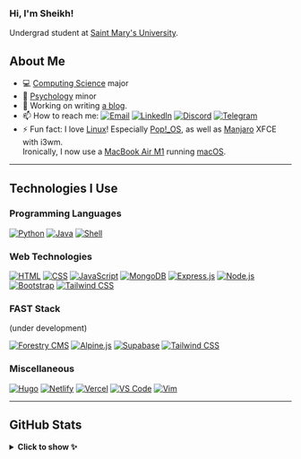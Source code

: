### Hi, I'm Sheikh!

Undergrad student at [Saint Mary's University][smu].

## About Me

-   💻 [Computing Science][smu_cs] major
-   🧠 [Psychology][smu_psyc] minor
-   🔭 Working on writing [a blog][cy_blog].
-   📫 How to reach me: [![Email][img_email]][email] [![LinkedIn][img_linkedin]][linkedin] [![Discord][img_discord]][discord] [![Telegram][img_telegram]][telegram]
-   ⚡ Fun fact: I love [Linux][wiki_linux]! Especially [Pop!\_OS][pop_os], as well as [Manjaro][manjaro] XFCE with i3wm.<br />Ironically, I now use a [MacBook Air M1][macbook_air] running [macOS][macos].

---

## Technologies I Use

### Programming Languages

[![Python][img_python]][python]
[![Java][img_java]][java]
[![Shell][img_bash]][zsh]

### Web Technologies

[![HTML][img_html]][html]
[![CSS][img_css]][css]
[![JavaScript][img_js]][js]
[![MongoDB][img_mongodb]][mongodb]
[![Express.js][img_express]][express]
[![Node.js][img_nodejs]][nodejs]
[![Bootstrap][img_bootstrap]][bootstrap]
[![Tailwind CSS][img_tailwind]][tailwind]

### FAST Stack

(under development)

[![Forestry CMS][img_forestry]][forestry]
[![Alpine.js][img_alpinejs]][alpinejs]
[![Supabase][img_supabase]][supabase]
[![Tailwind CSS][img_tailwind]][tailwind]

### Miscellaneous

[![Hugo][img_hugo]][hugo]
[![Netlify][img_netlify]][netlify]
[![Vercel][img_vercel]][vercel]
[![VS Code][img_vs_code]][vs_code]
[![Vim][img_vim]][vim]

---

## GitHub Stats

<details>
<summary><b>Click to show ✨</b></summary>
<br />

<div align="center">
    <img src="https://gitstatus.cybar.dev/api?username=cybardev&hide_border=true&theme=dark&show_icons=true&count_private=true&icon_color=ff86dd&bg_color=000" alt="stats" />
    <br />
    <img src="https://github-readme-streak-stats.herokuapp.com?user=cybardev&theme=highcontrast&hide_border=true&stroke=000&ring=ff86dd&fire=fff&currStreakLabel=fff&date_format=j%20M%5B%20Y%5D" alt="streaks">
    <br />
    <img src="https://gitstatus.cybar.dev/api/top-langs/?username=cybardev&layout=compact&hide_border=true&langs_count=8&theme=dark&bg_color=000" alt="languages" />
</div>

</details>

<!-- Links -->

[smu]: https://www.smu.ca/ "SMU website"
[smu_cs]: https://www.smu.ca/academics/computing-science-program.html "CS at SMU"
[smu_psyc]: https://www.smu.ca/academics/psychology-program.html "Psychology at SMU"
[cy_blog]: https://cybar.dev "cybar.dev"
[email]: mailto:sheikh@cybar.dev "sheikh@cybar.dev"
[linkedin]: https://linkedin.com/in/cybardev "Sheikh's LinkedIn"
[discord]: https://discord.com/users/316478839146676224 "cybardev#8757"
[telegram]: https://t.me/cybardev "@cybardev"
[wiki_linux]: https://en.wikipedia.org/wiki/Linux/ "Linux on Wikipedia"
[pop_os]: https://pop.system76.com/ "Pop!_OS"
[manjaro]: https://manjaro.org/ "Manjaro Linux"
[macbook_air]: https://www.apple.com/ca/macbook-air/ "Macbook Air on apple.com"
[macos]: https://www.apple.com/ca/macos/ "MacOS on apple.com"
[python]: https://www.python.org "Python"
[java]: https://www.java.com "Java"
[zsh]: https://www.zsh.org "Zsh"
[html]: https://developer.mozilla.org/en-US/docs/Web/HTML "HTML5"
[css]: https://developer.mozilla.org/en-US/docs/Web/CSS "CSS3"
[js]: https://www.javascript.com "Javascript (ES6 standard)"
[mongodb]: https://www.mongodb.com/ "MongoDB"
[express]: https://expressjs.com/ "Express.js"
[nodejs]: https://nodejs.org "Node.js"
[bootstrap]: https://getbootstrap.com "Bootstrap 5"
[tailwind]: https://tailwindcss.com "Tailwind CSS"
[forestry]: https://forestry.io "Forestry CMS"
[alpinejs]: https://alpinejs.dev "Alpine.js"
[supabase]: https://supabase.com "Supabase"
[hugo]: https://gohugo.io "Hugo - static site generator"
[netlify]: https://www.netlify.com "Netlify"
[vercel]: https://vercel.com "Vercel"
[vs_code]: https://code.visualstudio.com/ "Visual Studio Code"
[vim]: https://marketplace.visualstudio.com/items?itemname=vscodevim.vim "Vim Extension for VS Code"

<!-- Shields -->

[img_email]: https://img.shields.io/badge/-Email-grey?style=flat&logo=mail.ru
[img_linkedin]: https://img.shields.io/badge/-LinkedIn-grey?style=flat&logo=linkedin
[img_discord]: https://img.shields.io/badge/-Discord-grey?style=flat&logo=discord&logoColor=white
[img_telegram]: https://img.shields.io/badge/-Telegram-grey?style=flat&logo=minutemailer&logoColor=white
[img_python]: https://img.shields.io/badge/-Python-grey?style=for-the-badge&logo=python&logoColor=white
[img_java]: https://img.shields.io/badge/-Java-grey?style=for-the-badge&logo=java&logoColor=white
[img_bash]: https://img.shields.io/badge/-Shell-grey?style=for-the-badge&logo=gnubash&logoColor=white
[img_html]: https://img.shields.io/badge/-HTML-grey?style=for-the-badge&logo=html5
[img_css]: https://img.shields.io/badge/-CSS3-grey?style=for-the-badge&logo=css3&logoColor=cornflowerblue
[img_js]: https://img.shields.io/badge/-JS-grey?style=for-the-badge&logo=javascript
[img_mongodb]: https://img.shields.io/badge/-MongoDB-grey?style=for-the-badge&logo=mongodb
[img_express]: https://img.shields.io/badge/-Expressjs-grey?style=for-the-badge&logo=express
[img_nodejs]: https://img.shields.io/badge/-Node.js-grey?style=for-the-badge&logo=node.js
[img_bootstrap]: https://img.shields.io/badge/-Bootstrap-grey?style=for-the-badge&logo=bootstrap
[img_tailwind]: https://img.shields.io/badge/-Tailwind-grey?style=for-the-badge&logo=tailwindcss
[img_forestry]: https://img.shields.io/badge/-Forestry%20CMS-grey?style=for-the-badge&logo=forestry
[img_alpinejs]: https://img.shields.io/badge/-Alpine.js-grey?style=for-the-badge&logo=alpine.js
[img_supabase]: https://img.shields.io/badge/-supabase-grey?style=for-the-badge&logo=supabase
[img_hugo]: https://img.shields.io/badge/-hugo-grey?style=for-the-badge&logo=hugo&logoColor=white
[img_netlify]: https://img.shields.io/badge/-netlify-grey?style=for-the-badge&logo=netlify&logoColor=white
[img_vercel]: https://img.shields.io/badge/-vercel-grey?style=for-the-badge&logo=vercel
[img_vs_code]: https://img.shields.io/badge/-vs%20code-grey?style=for-the-badge&logo=visualstudiocode
[img_vim]: https://img.shields.io/badge/-vim-grey?style=for-the-badge&logo=vim
